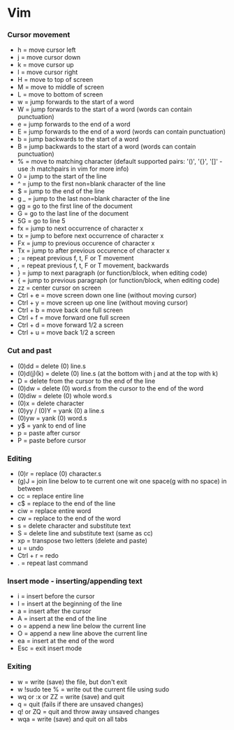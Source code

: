 # Vim

### Cursor movement

* h = move cursor left
* j = move cursor down
* k = move cursor up
* l = move cursor right
* H = move to top of screen
* M = move to middle of screen
* L = move to bottom of screen
* w = jump forwards to the start of a word
* W = jump forwards to the start of a word (words can contain punctuation)
* e = jump forwards to the end of a word
* E = jump forwards to the end of a word (words can contain punctuation)
* b = jump backwards to the start of a word
* B = jump backwards to the start of a word (words can contain punctuation)
* % = move to matching character (default supported pairs: '()', '{}', '[]' - use :h matchpairs in vim for more info)
* 0 = jump to the start of the line
* ^ = jump to the first non=blank character of the line
* $ = jump to the end of the line
* g *_* = jump to the last non=blank character of the line
* gg = go to the first line of the document
* G = go to the last line of the document
* 5G = go to line 5
* fx = jump to next occurrence of character x
* tx = jump to before next occurrence of character x
* Fx = jump to previous occurence of character x
* Tx = jump to after previous occurence of character x
* ; = repeat previous f, t, F or T movement
* , = repeat previous f, t, F or T movement, backwards
* } = jump to next paragraph (or function/block, when editing code)
* { = jump to previous paragraph (or function/block, when editing code)
* zz = center cursor on screen
* Ctrl + e = move screen down one line (without moving cursor)
* Ctrl + y = move screen up one line (without moving cursor)
* Ctrl + b = move back one full screen
* Ctrl + f = move forward one full screen
* Ctrl + d = move forward 1/2 a screen
* Ctrl + u = move back 1/2 a screen

### Cut and past

* (0)dd = delete (0) line.s
* (0)d(j)(k) = delete (0) line.s (at the bottom with j and at the top with k) 
* D = delete from the cursor to the end of the line
* (0)dw = delete (0) word.s from the cursor to the end of the word
* (0)diw = delete (0) whole word.s 
* (0)x = delete character
* (0)yy / (0)Y = yank (0) a line.s
* (0)yw = yank (0) word.s
* y$ = yank to end of line
* p = paste after cursor
* P = paste before cursor


### Editing 

* (0)r = replace (0) character.s
* (g)J = join line below to te current one wit one space(g with no space) in between
* cc = replace entire line
* c$ = replace to the end of the line
* ciw = replace entire word
* cw = replace to the end of the word
* s = delete character and substitute text
* S = delete line and substitute text (same as cc)
* xp = transpose two letters (delete and paste)
* u = undo
* Ctrl + r = redo
* . = repeat last command

### Insert mode - inserting/appending text

* i = insert before the cursor
* I = insert at the beginning of the line
* a = insert after the cursor
* A = insert at the end of the line
* o = append a new line below the current line
* O = append a new line above the current line
* ea = insert at the end of the word
* Esc = exit insert mode

### Exiting

* w = write (save) the file, but don't exit
* w !sudo tee % = write out the current file using sudo
* wq or :x or ZZ = write (save) and quit
* q = quit (fails if there are unsaved changes)
* q! or ZQ = quit and throw away unsaved changes
* wqa = write (save) and quit on all tabs


